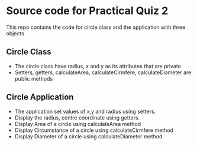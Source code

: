 # Source code for Practical Quiz 2

This repo contains the code for circle class and the application with three objects

## Circle Class
* The circle class have radius, x and y as its attributes that are private
* Setters, getters, calculateArea, calculateCirmfere, calculateDiameter are public methods


## Circle Application
* The application set values of x,y and radius using setters.
* Display the radius, centre coordinate using getters.
* Display Area of a circle using calculateArea method
* Display Circumstance of a circle using calculateCirmfere method
* Display Diameter of a circle using calculateDiameter method
